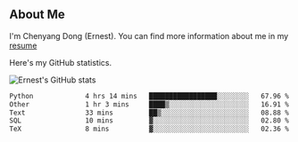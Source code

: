 ## About Me

I'm Chenyang Dong (Ernest). You can find more information about me in my [resume](https://github.com/ernestDong/resume)

Here's my GitHub statistics.

![Ernest's GitHub stats](https://github-readme-stats.vercel.app/api?username=ErnestDong&show_icons=true?count_private=true)

<!--START_SECTION:waka-->

```txt
Python             4 hrs 14 mins   █████████████████░░░░░░░░   67.96 %
Other              1 hr 3 mins     ████▒░░░░░░░░░░░░░░░░░░░░   16.91 %
Text               33 mins         ██▒░░░░░░░░░░░░░░░░░░░░░░   08.88 %
SQL                10 mins         ▓░░░░░░░░░░░░░░░░░░░░░░░░   02.80 %
TeX                8 mins          ▓░░░░░░░░░░░░░░░░░░░░░░░░   02.36 %
```

<!--END_SECTION:waka-->
